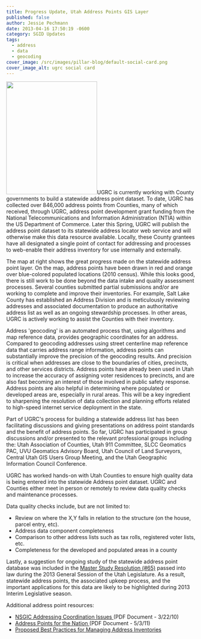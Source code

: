 ```yaml
---
title: Progress Update, Utah Address Points GIS Layer
published: false
author: Jessie Pechmann
date: 2013-04-16 17:50:19 -0600
category: SGID Updates
tags:
  - address
  - data
  - geocoding
cover_image: /src/images/pillar-blog/default-social-card.png
cover_image_alt: ugrc social card
---
```


<p><a href="/images/404.png"><img src="/images/404.png" alt="" title="Utah Address Points shown in red, drawn over populated census places in blue" width="242" height="300" class="inline-text-left" /></a>UGRC is currently working with County governments to build a statewide address point dataset. To date, UGRC has collected over 846,000 address points from Counties, many of which received, through UGRC, address point development grant funding from the National Telecommunications and Information Administration (NTIA) within the US Department of Commerce. Later this Spring, UGRC will publish the address point dataset to its statewide address locator web service and will otherwise make this data resource available. Locally, these County grantees have all designated a single point of contact for addressing and processes to web-enable their address inventory for use internally and externally.</p>
<p>The map at right shows the great progress made on the statewide address point layer. On the map, address points have been drawn in red and orange over blue-colored populated locations (2010 census). While this looks good, there is still work to be done beyond the data intake and quality assessment processes. Several counties submitted partial submissions and/or are working to complete and improve their inventories. For example, Salt Lake County has established an Address Division and is meticulously reviewing addresses and associated documentation to produce an authoritative address list as well as an ongoing stewardship processes. In other areas, UGRC is actively working to assist the Counties with their inventory.</p>
<p>Address 'geocoding' is an automated process that, using algorithms and map reference data, provides geographic coordinates for an address. Compared to geocoding addresses using street centerline map reference data that carries address range information, address points can substantially improve the precision of the geocoding results. And precision is critical when addresses are close to the boundaries of cities, precincts, and other services districts. Address points have already been used in Utah to increase the accuracy of assigning voter residences to precincts, and are also fast becoming an interest of those involved in public safety response. Address points are also helpful in determining where populated or developed areas are, especially in rural areas. This will be a key ingredient to sharpening the resolution of data collection and planning efforts related to high-speed internet service deployment in the state.  </p>
<p>Part of UGRC's process for building a statewide address list has been facilitating discussions and giving presentations on address point standards and the benefit of address points. So far, UGRC has participated in group discussions and/or presented to the relevant professional groups including the: Utah Association of Counties, Utah 911 Committee, SLCC Geomatics PAC, UVU Geomatics Advisory Board, Utah Council of Land Surveyors, Central Utah GIS Users Group Meeting, and the Utah Geographic Information Council Conference. </p>
<p>UGRC has worked hands-on with Utah Counties to ensure high quality data is being entered into the statewide Address point dataset. UGRC and Counties either meet in person or remotely to review data quality checks and maintenance processes. </p>
<p>Data quality checks include, but are not limited to:</p>
<ul>
<li>Review on where the X,Y falls in relation to the structure (on the house, parcel entry, etc).
<li>Address data component completeness
<li>Comparison to other address lists such as tax rolls, registered voter lists, etc.
<li>Completeness for the developed and populated areas in a county
</ul>
<p>Lastly, a suggestion for ongoing study of the statewide address point database was included in the <a href="https://le.utah.gov/~2013/bills/hbillint/hjr020.pdf">Master Study Resolution (#65)</a> passed into law during the 2013 General Session of the Utah Legislature. As a result, statewide address points, the associated upkeep process, and the important applications for this data are likely to be highlighted during 2013 Interim Legislative season. </p>
<p>Additional address point resources:</p>
<ul>
<li><a href="https://nsgic.org/public_resources/Addresses_FTN_032210.pdf">NSGIC Addressing Coordination Issues </a>(PDF Document - 3/22/10) </li>
<li><a href="https://nsgic.org/public_resources/Address_Points_FTN_Brochure_050311_Final.pdf">Address Points for the Nation </a>(PDF Document - 5/3/11)</li>
<li><a href="https://www.nsgic.org/blog/?p=190">Proposed Best Practices for Managing Address Inventories</a></li>
</ul>
